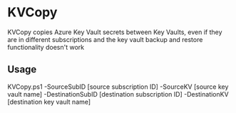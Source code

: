 # KVCopy
KVCopy copies Azure Key Vault secrets between Key Vaults, even if they are in different subscriptions and the key vault backup and restore functionality doesn't work

## Usage

KVCopy.ps1 -SourceSubID [source subscription ID] -SourceKV [source key vault name] -DestinationSubID [destination subscription ID] -DestinationKV [destination key vault name]
